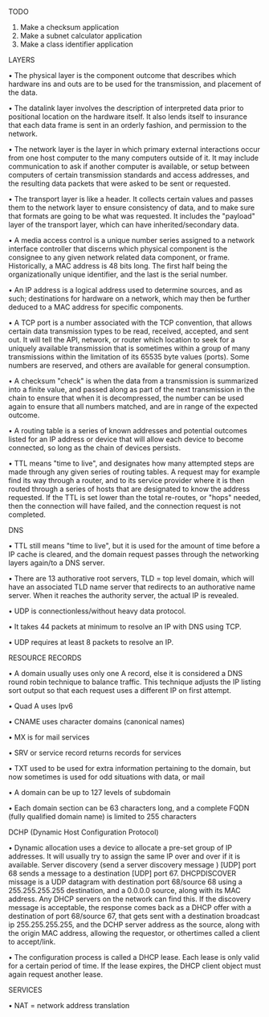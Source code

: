 TODO

1. Make a checksum application
2. Make a subnet calculator application
3. Make a class identifier application

LAYERS

• The physical layer is the component outcome that describes which hardware ins and outs are to be used for the transmission, and placement of the data.

• The datalink layer involves the description of interpreted data prior to positional location on the hardware itself. It also lends itself to insurance that each data frame is sent in an orderly fashion, and permission to the network.

• The network layer is the layer in which primary external interactions occur from one host computer to the many computers outside of it. It may include communication to ask if another computer is available, or setup between computers of certain transmission standards and access addresses, and the resulting data packets that were asked to be sent or requested.

•  The transport layer is like a header. It collects certain values and passes them to the network layer to ensure consistency of data, and to make sure that formats are going to be what was requested. It includes the "payload" layer of the transport layer, which can have inherited/secondary data.

•  A media access control is a unique number series assigned to a network interface controller that discerns which physical component is the consignee to any given network related data component, or frame. Historically, a MAC address is 48 bits long. The first half being the organizationally unique identifier, and the last is the serial number.

• An IP address is a logical address used to determine sources, and as such; destinations for hardware on a network, which may then be further deduced to a MAC address for specific components.

• A TCP port is a number associated with the TCP convention, that allows certain data transmission types to be read, received, accepted, and sent out. It will tell the API, network, or router which location to seek for a uniquely available transmission that is sometimes within a group of many transmissions within the limitation of its 65535 byte values (ports). Some numbers are reserved, and others are available for general consumption.

• A checksum "check" is when the data from a transmission is summarized into a finite value, and passed along as part of the next transmission in the chain to ensure that when it is decompressed, the number can be used again to ensure that all numbers matched, and are in range of the expected outcome.

• A routing table is a series of known addresses and potential outcomes listed for an IP address or device that will allow each device to become connected, so long as the chain of devices persists.

• TTL means "time to live", and designates how many attempted steps are made through any given series of routing tables. A request may for example find its way through a router, and to its service provider where it is then routed through a series of hosts that are designated to know the address requested. If the TTL is set lower than the total re-routes, or "hops" needed, then the connection will have failed, and the connection request is not completed.

DNS

• TTL still means "time to live", but it is used for the amount of time before a IP cache is cleared, and the domain request passes through the networking layers again/to a DNS server.

• There are 13 authorative root servers, TLD = top level domain, which will have an associated TLD name server that redirects to an authorative name server. When it reaches the authority server, the actual IP is revealed.

• UDP is connectionless/without heavy data protocol.

• It takes 44 packets at minimum to resolve an IP with DNS using TCP.

• UDP requires at least 8 packets to resolve an IP.

RESOURCE RECORDS

• A domain usually uses only one A record, else it is considered a DNS round robin technique to balance traffic. This technique adjusts the IP listing sort output so that each request uses a different IP on first attempt.

• Quad A uses Ipv6

• CNAME uses character domains (canonical names)

• MX is for mail services

• SRV or service record returns records for services

• TXT used to be used for extra information pertaining to the domain, but now sometimes is used for odd situations with data, or mail

• A domain can be up to 127 levels of subdomain

• Each domain section can be 63 characters long, and a complete FQDN (fully qualified domain name) is limited to 255 characters

DCHP (Dynamic Host Configuration Protocol)

• Dynamic allocation uses a device to allocate a pre-set group of IP addresses. It will usually try to assign the same IP over and over if it is available. Server discovery (send a server discovery message ) [UDP] port 68 sends a message to a destination [UDP] port 67. DHCPDISCOVER missage is a UDP datagram with destination port 68/source 68 using a 255.255.255.255 destination, and a 0.0.0.0 source, along with its MAC address. Any DHCP servers on the network can find this. If the discovery message is acceptable, the response comes back as a DHCP offer with a destination of port 68/source 67, that gets sent with a destination broadcast ip 255.255.255.255, and the DCHP server address as the source, along with the origin MAC address, allowing the requestor, or othertimes called a client to accept/link.

• The configuration process is called a DHCP lease. Each lease is only valid for a certain period of time. If the lease expires, the DHCP client object must again request another lease.

SERVICES

• NAT = network address translation
